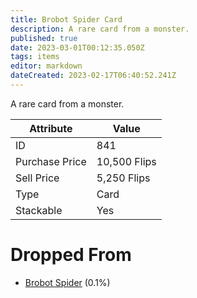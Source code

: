 ```yaml
---
title: Brobot Spider Card
description: A rare card from a monster.
published: true
date: 2023-03-01T00:12:35.050Z
tags: items
editor: markdown
dateCreated: 2023-02-17T06:40:52.241Z
---
```


A rare card from a monster.

|Attribute|Value|
|-|-|
|ID|841|
|Purchase Price|10,500 Flips|
|Sell Price|5,250 Flips|
|Type|Card|
|Stackable|Yes|


# Dropped From
 * [Brobot Spider](/monsters/brobot-spider) (0.1%)
